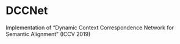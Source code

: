 # DCCNet
Implementation of “Dynamic Context Correspondence Network for Semantic Alignment” (ICCV 2019)
